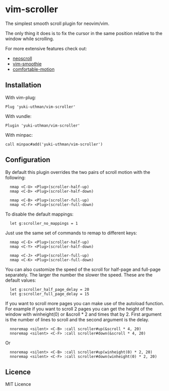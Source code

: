 # vim-scroller 

The simplest smooth scroll plugin for neovim/vim.

The only thing it does is to fix the cursor in the same position relative to the 
window while scrolling.

For more extensive features check out:
  - [neoscroll](https://github.com/karb94/neoscroll.nvim)
  - [vim-smoothie](https://github.com/psliwka/vim-smoothie)
  - [comfortable-motion](https://github.com/yuttie/comfortable-motion.vim)


## Installation

With vim-plug:
```viml
Plug 'yuki-uthman/vim-scroller'
```

With vundle:
```viml
Plugin 'yuki-uthman/vim-scroller'
```

With minpac:
```viml
call minpac#add('yuki-uthman/vim-scroller')
```


## Configuration

By default this plugin overrides the two pairs of scroll motion with the 
following:
```viml
  nmap <C-U> <Plug>(scroller-half-up)
  nmap <C-D> <Plug>(scroller-half-down)

  nmap <C-B> <Plug>(scroller-full-up)
  nmap <C-F> <Plug>(scroller-full-down)
```

To disable the default mappings:
```viml
  let g:scroller_no_mappings = 1
```

Just use the same set of commands to remap to different keys:
```viml
  nmap <C-E> <Plug>(scroller-half-up)
  nmap <C-Y> <Plug>(scroller-half-down)

  nmap <C-J> <Plug>(scroller-full-up)
  nmap <C-K> <Plug>(scroller-full-down)
```

You can also customize the speed of the scroll for half-page and full-page 
separately. The larger the number the slower the speed. These are the default 
values:
```viml
  let g:scroller_half_page_delay = 20
  let g:scroller_full_page_delay = 15
```

If you want to scroll more pages you can make use of the autoload function.
For example if you want to scroll 2 pages you can get the height of the window 
with winheight(0) or &scroll * 2 and times that by 2. First argument is the 
number of lines to scroll and the second argument is the delay.
```viml
  nnoremap <silent> <C-B> :call scroller#up(&scroll * 4, 20)
  nnoremap <silent> <C-F> :call scroller#down(&scroll * 4, 20)
```

Or
```viml
  nnoremap <silent> <C-B> :call scroller#up(winheight(0) * 2, 20)
  nnoremap <silent> <C-F> :call scroller#down(winheight(0) * 2, 20)
```

## Licence

MIT Licence

